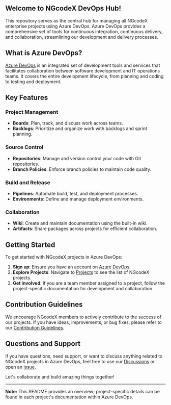 ## Welcome to NGcodeX DevOps Hub!

This repository serves as the central hub for managing all NGcodeX enterprise projects using Azure DevOps. Azure DevOps provides a comprehensive set of tools for continuous integration, continuous delivery, and collaboration, streamlining our development and delivery processes.

## What is Azure DevOps?

[Azure DevOps](https://dev.azure.com/ngcodex) is an integrated set of development tools and services that facilitates collaboration between software development and IT operations teams. It covers the entire development lifecycle, from planning and coding to testing and deployment.

## Key Features

### **Project Management**

- **Boards**: Plan, track, and discuss work across teams.
- **Backlogs**: Prioritize and organize work with backlogs and sprint planning.

### **Source Control**

- **Repositories**: Manage and version control your code with Git repositories.
- **Branch Policies**: Enforce branch policies to maintain code quality.

### **Build and Release**

- **Pipelines**: Automate build, test, and deployment processes.
- **Environments**: Define and manage deployment environments.

### **Collaboration**

- **Wiki**: Create and maintain documentation using the built-in wiki.
- **Artifacts**: Share packages across projects for efficient collaboration.

## Getting Started

To get started with NGcodeX projects in Azure DevOps:

1. **Sign up**: Ensure you have an account on [Azure DevOps](https://dev.azure.com/ngcodex).
2. **Explore Projects**: Navigate to [Projects](https://dev.azure.com/ngcodex/) to see the list of NGcodeX projects.
3. **Get Involved**: If you are a team member assigned to a project, follow the project-specific documentation for development and collaboration.

## Contribution Guidelines

We encourage NGcodeX members to actively contribute to the success of our projects. If you have ideas, improvements, or bug fixes, please refer to our [Contribution Guidelines](CONTRIBUTING.md).

## Questions and Support

If you have questions, need support, or want to discuss anything related to NGcodeX projects in Azure DevOps, feel free to use our [Discussions](https://github.com/NGcodeX/NGcodeX-Azure-DevOps/discussions) or open an [issue](https://github.com/NGcodeX/NGcodeX-Azure-DevOps/issues).

Let's collaborate and build amazing things together!

---

**Note:** This README provides an overview; project-specific details can be found in each project's documentation within Azure DevOps.
